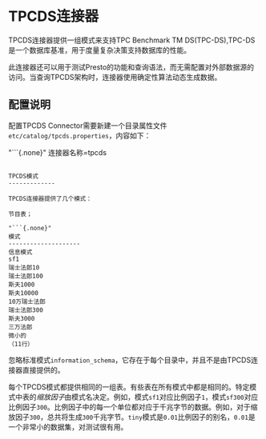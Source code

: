 TPCDS连接器
===============

TPCDS连接器提供一组模式来支持TPC Benchmark TM DS(TPC-DS),TPC-DS是一个数据库基准，用于度量复杂决策支持数据库的性能。

此连接器还可以用于测试Presto的功能和查询语法，而无需配置对外部数据源的访问。当查询TPCDS架构时，连接器使用确定性算法动态生成数据。

配置说明
-------------

配置TPCDS Connector需要新建一个目录属性文件`etc/catalog/tpcds.properties`，内容如下：

"```{.none}"
连接器名称=tpcds
```

TPCDS模式
-------------

TPCDS连接器提供了几个模式：

节目表；

"```{.none}"
模式
--------------------
信息模式
sf1
瑞士法郎10
瑞士法郎100
斯夫1000
斯夫10000
10万瑞士法郎
瑞士法郎300
斯夫3000
三万法郎
微小的
（11行）
```

忽略标准模式`information_schema`，它存在于每个目录中，并且不是由TPCDS连接器直接提供的。

每个TPCDS模式都提供相同的一组表。有些表在所有模式中都是相同的。特定模式中表的*缩放因子*由模式名决定。例如，模式`sf1`对应比例因子`1`，模式`sf300`对应比例因子`300`。比例因子中的每一个单位都对应于千兆字节的数据。例如，对于缩放因子`300`，总共将生成`300`千兆字节。`tiny`模式是`0.01`比例因子的别名，`0.01`是一个非常小的数据集，对测试很有用。
